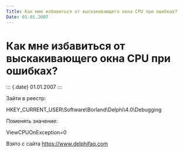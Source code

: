 ```yaml
---
Title: Как мне избавиться от выскакивающего окна CPU при ошибках?
Date: 01.01.2007
---
```



Как мне избавиться от выскакивающего окна CPU при ошибках?
==========================================================

::: {.date}
01.01.2007
:::

Зайти в реестр:

HKEY\_CURRENT\_USER\\Software\\Borland\\Delphi\\4.0\\Debugging

Поменять значение:

ViewCPUOnException=0

Взято с сайта <https://www.delphifaq.com>
